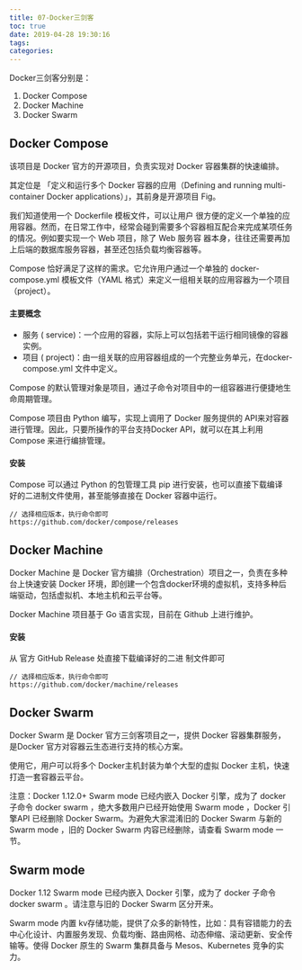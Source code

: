 ```yaml
---
title: 07-Docker三剑客
toc: true
date: 2019-04-28 19:30:16
tags:
categories:
---
```



Docker三剑客分别是：

1. Docker Compose
1. Docker Machine
1. Docker Swarm

## Docker Compose
该项目是 Docker 官方的开源项目，负责实现对 Docker 容器集群的快速编排。

其定位是 「定义和运行多个 Docker 容器的应用（Defining and running
multi-container Docker applications）」，其前身是开源项目 Fig。

我们知道使用一个 Dockerfile 模板文件，可以让用户
很方便的定义一个单独的应用容器。然而，在日常工作中，经常会碰到需要多个容器相互配合来完成某项任务的情况。例如要实现一个 Web 项目，除了 Web 服务容
器本身，往往还需要再加上后端的数据库服务容器，甚至还包括负载均衡容器等。

Compose 恰好满足了这样的需求。它允许用户通过一个单独的 docker-compose.yml 模板文件（YAML 格式）来定义一组相关联的应用容器为一个项目
（project）。

#### 主要概念
- 服务 ( service)：一个应用的容器，实际上可以包括若干运行相同镜像的容器实例。
- 项目 ( project)：由一组关联的应用容器组成的一个完整业务单元，在docker-compose.yml 文件中定义。

Compose 的默认管理对象是项目，通过子命令对项目中的一组容器进行便捷地生命周期管理。

Compose 项目由 Python 编写，实现上调用了 Docker 服务提供的 API来对容器进行管理。因此，只要所操作的平台支持Docker API，就可以在其上利用Compose 来进行编排管理。

#### 安装

Compose 可以通过 Python 的包管理工具 pip 进行安装，也可以直接下载编译
好的二进制文件使用，甚至能够直接在 Docker 容器中运行。

```
// 选择相应版本，执行命令即可
https://github.com/docker/compose/releases
```

## Docker Machine
Docker Machine 是 Docker 官方编排（Orchestration）项目之一，负责在多种台上快速安装 Docker 环境，即创建一个包含docker环境的虚拟机，支持多种后端驱动，包括虚拟机、本地主机和云平台等。

Docker Machine 项目基于 Go 语言实现，目前在 Github 上进行维护。

#### 安装
从 官方 GitHub Release 处直接下载编译好的二进
制文件即可

```
// 选择相应版本，执行命令即可
https://github.com/docker/machine/releases
```

## Docker Swarm
Docker Swarm 是 Docker 官方三剑客项目之一，提供 Docker 容器集群服务，是Docker 官方对容器云生态进行支持的核心方案。

使用它，用户可以将多个 Docker主机封装为单个大型的虚拟 Docker 主机，快速打造一套容器云平台。

注意：Docker 1.12.0+ Swarm mode 已经内嵌入 Docker 引擎，成为了 docker 子命令 docker swarm ，绝大多数用户已经开始使用 Swarm mode ，Docker 引擎API 已经删除 Docker Swarm。为避免大家混淆旧的 Docker Swarm 与新的Swarm mode ，旧的 Docker Swarm 内容已经删除，请查看 Swarm mode 一节。

## Swarm mode
Docker 1.12 Swarm mode 已经内嵌入 Docker 引擎，成为了 docker 子命令docker swarm 。请注意与旧的 Docker Swarm 区分开来。

Swarm mode 内置 kv存储功能，提供了众多的新特性，比如：具有容错能力的去中心化设计、内置服务发现、负载均衡、路由网格、动态伸缩、滚动更新、安全传输等。使得 Docker 原生的 Swarm 集群具备与 Mesos、Kubernetes 竞争的实力。